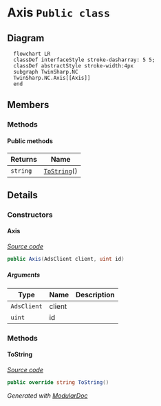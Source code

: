# Axis `Public class`

## Diagram
```mermaid
  flowchart LR
  classDef interfaceStyle stroke-dasharray: 5 5;
  classDef abstractStyle stroke-width:4px
  subgraph TwinSharp.NC
  TwinSharp.NC.Axis[[Axis]]
  end
```

## Members
### Methods
#### Public  methods
| Returns | Name |
| --- | --- |
| `string` | [`ToString`](#tostring)() |

## Details
### Constructors
#### Axis
[*Source code*](https://github.com///blob//TwinSharp/NC/Axis.cs#L15)
```csharp
public Axis(AdsClient client, uint id)
```
##### Arguments
| Type | Name | Description |
| --- | --- | --- |
| `AdsClient` | client |   |
| `uint` | id |   |

### Methods
#### ToString
[*Source code*](https://github.com///blob//TwinSharp/NC/Axis.cs#L48)
```csharp
public override string ToString()
```

*Generated with* [*ModularDoc*](https://github.com/hailstorm75/ModularDoc)
